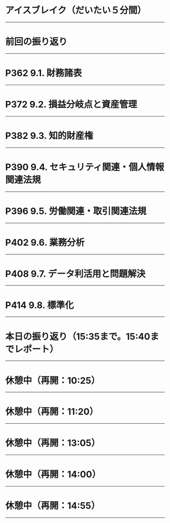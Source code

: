 # アイスブレイク（だいたい５分間）

---

# 前回の振り返り

---

# P362 9.1. 財務諸表

---

# P372 9.2. 損益分岐点と資産管理

---

# P382 9.3. 知的財産権

---

# P390 9.4. セキュリティ関連・個人情報関連法規

---

# P396 9.5. 労働関連・取引関連法規

---

# P402 9.6. 業務分析

---

# P408 9.7. データ利活用と問題解決

---

# P414 9.8. 標準化

---

# 本日の振り返り（15:35まで。15:40までレポート）

---

# 休憩中（再開：10:25）

---

# 休憩中（再開：11:20）


---

# 休憩中（再開：13:05）

---

# 休憩中（再開：14:00）

---

# 休憩中（再開：14:55）

---
